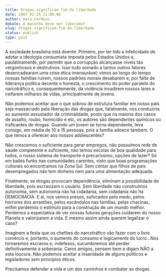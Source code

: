 ```yaml
---
title: Drogas significam fim da liberdade
date: 2007-02-25 21:00:00
author: mara.cardozo
debate: A maconha deve ser liberada?
slug: drogas-significam-fim-da-liberdade
status: publish 
type: post
---
```


A sociedade brasileira está doente. Primeiro, por ter tido a infelicidade de adotar a ideologia consumista imposta pelos Estados Unidos e, paulatinamente, por permitir que a corrupção alcançasse níveis tão vergonhosos e destrutivos. Isso tudo somado a tantos outros fatores desencadearam uma crise ética imensurável; vimos ao longo do tempo nossas famílias ruirem, nossos padrões morais desabarem e, por falta de liderança política decente e honesta, o crescimento do poder paralelo do narcotráfico e, consequentemente, da violência invadirem nossos lares e ceifarem milhares de vidas, principalmente de jovens.   

 Não podemos aceitar que o que sobrou de estrutura familiar em nosso país seja massacrado pela liberação das drogas que, fatalmente, nos conduziria ao aumento assustador da criminalidade, posto que na maioria dos casos de assalto, roubo, homicídio e etc, os autores são dependentes químicos ou traficantes de drogas. Quando um jovem se torna dependente, leva consigo, em média de 10 a 15 pessoas, pois a família adoece também. O que temos a oferecer aos nossos adolescentes?   

 Não crescemos o suficiente para gerar empregos, não possuimos rede de saúde competente e suficiente, não temos escolas de boa qualidade para todos, o nosso sistema de transporte é precaríssimo, opções de lazer? Só em bailes funks nas comunidades carentes, visto que boas programações culturais só encontramos na Zona Sul. Sem contar que filhos de pais desempregados não tem dinheiro nem para uma alimentação adequada.   

 Finalmente, se drogas provocam dependência, eliminam a possibilidade de liberdade, pois escravizam o usuário. Sem liberdade não construímos autonomia, sem autonomia não há cidadania, sem cidadania não há DEMOCRACIA. E aí, nos vemos presos, sufocados pelo medo, pelos horrores dos arrastões, pelos escândalos nas famílias, pelas chacinas, enfim perdemos o estímulo para a construção de um mundo melhor. Perdemos a espectativa de ver nossas futuras gerações cuidarem do nosso Planeta e valorizarem a vida. E mesmo assim ainda querem legalizar o caos?  

 Imaginem a festa que os chefões do narcotráfico vão fazer com o livre comércio e, portanto, o aumento do consumo e logicamente do lucro...Nos tornaremos escravos e, indefesos, sucumbiremos até perder definitivamente a soberania. Caros amigos, pensem bem e digam NÂO a esta loucura. Não podemos aceitar a insanidade de alguns políticos e legisladores sem princípios éticos.   

 Precisamos defender a vida e um dos caminhos é combater as drogas.
